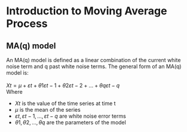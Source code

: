 # Introduction to Moving Average Process
## MA(q) model 
An MA(q) model is defined as a linear combination of the current white noise term and q past white noise terms. The general form of an MA(q) model is:
<br /> 
<br /> 
$Xt = μ + εt + θ1εt-1 + θ2εt-2 + ... + θqεt-q$
<br /> 
Where
- $Xt$ is the value of the time series at time t
- $μ$ is the mean of the series
- $εt, εt-1, ..., εt-q$ are white noise error terms
- $θ1, θ2, ..., θq$ are the parameters of the model
